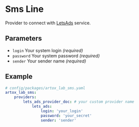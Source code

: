 # Sms Line

Provider to connect with [LetsAds](http://letsads.com/) service.

## Parameters

 * `login` Your system login *(required)*
 * `password` Your system password *(required)*
 * `sender` Your sender name *(required)*

## Example

``` yaml
# config/packages/artox_lab_sms.yaml
artox_lab_sms:
    providers:
        lets_ads_provider_doc: # your custom provider name
            lets_ads:
                login: 'your_login'
                password: 'your_secret'
                sender: 'sender'
```
